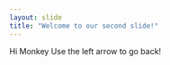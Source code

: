 ```yaml
---
layout: slide
title: "Welcome to our second slide!"
---
```

Hi Monkey
Use the left arrow to go back!
